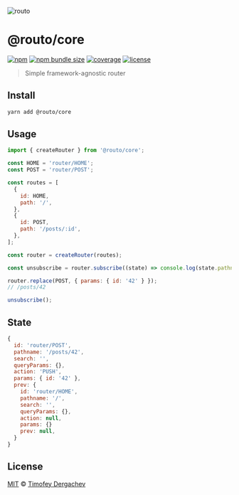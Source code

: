 ![routo](../../media/logo.svg)

# @routo/core

[![npm](https://flat.badgen.net/npm/v/@routo/core)](https://www.npmjs.com/package/@routo/core)
[![npm bundle size](https://flat.badgen.net/bundlephobia/minzip/@routo/core)](https://bundlephobia.com/result?p=@routo/core)
[![coverage](https://flat.badgen.net/codecov/c/github/exeto/routo)](https://codecov.io/gh/exeto/routo)
[![license](https://flat.badgen.net/github/license/exeto/routo)](LICENSE.md)

> Simple framework-agnostic router

## Install

```sh
yarn add @routo/core
```

## Usage

```js
import { createRouter } from '@routo/core';

const HOME = 'router/HOME';
const POST = 'router/POST';

const routes = [
  {
    id: HOME,
    path: '/',
  },
  {
    id: POST,
    path: '/posts/:id',
  },
];

const router = createRouter(routes);

const unsubscribe = router.subscribe((state) => console.log(state.pathname));

router.replace(POST, { params: { id: '42' } });
// /posts/42

unsubscribe();
```

## State

```js
{
  id: 'router/POST',
  pathname: '/posts/42',
  search: '',
  queryParams: {},
  action: 'PUSH',
  params: { id: '42' },
  prev: {
    id: 'router/HOME',
    pathname: '/',
    search: '',
    queryParams: {},
    action: null,
    params: {}
    prev: null,
  }
}
```

## License

[MIT](LICENSE.md) © [Timofey Dergachev](https://exeto.me)
